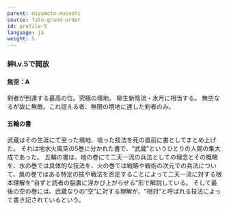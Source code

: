 ```yaml
---
parent: miyamoto-musashi
source: fate-grand-order
id: profile-5
language: ja
weight: 5
---
```


### 絆Lv.5で開放

#### 無空：A

剣者が到達する最高の位。究極の境地。
柳生新陰流・水月に相当する。
無空なるが故に無敵。これ捉える者、無限の境地に達した剣者のみ。

#### 五輪の書

武蔵はその生涯にて至った境地、培った技法を死の直前に書としてまとめ上げた。
それは地水火風空の5巻に分かれた書で、“武蔵”というひとりの人間の集大成であった。
五輪の書は、地の巻にて二天一流の兵法としての理念とその概略を、水の巻では具体的な技法を、火の巻では戦略や戦術の次元での兵法について、風の巻ではある特定の技や戦法を否定することによって二天一流に対する根本理解を“自ずと読者の脳裏に浮かび上がらせる”形で解説している。
そして最後の空の巻には、武蔵なりの“空”に対する理解が、“相対”と呼ばれる技法によって書き記されているという。
